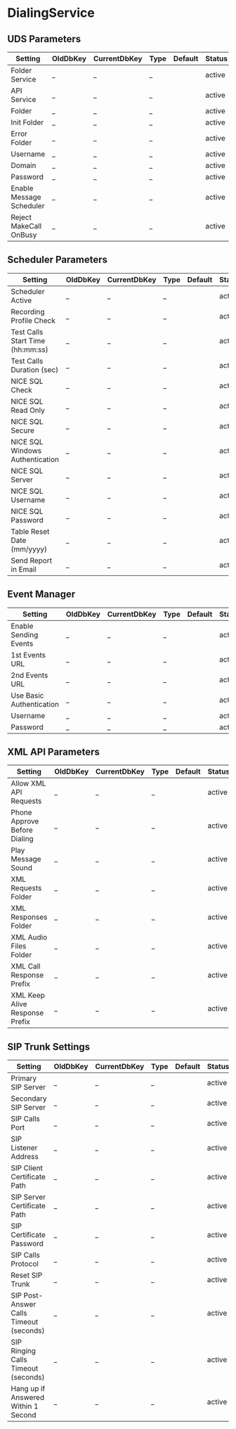 # DialingService

## UDS Parameters

| Setting | OldDbKey | CurrentDbKey | Type | Default | Status | Description | Comments |
|---|---|---|---|---|---|---|---|
| Folder Service | _ | _ | _ |  | active | ... | ... |
| API Service | _ | _ | _ |  | active | ... | ... |
| Folder | _ | _ | _ |  | active | ... | ... |
| Init Folder | _ | _ | _ |  | active | ... | ... |
| Error Folder | _ | _ | _ |  | active | ... | ... |
| Username | _ | _ | _ |  | active | ... | ... |
| Domain | _ | _ | _ |  | active | ... | ... |
| Password | _ | _ | _ |  | active | ... | ... |
| Enable Message Scheduler | _ | _ | _ |  | active | ... | ... |
| Reject MakeCall OnBusy | _ | _ | _ |  | active | ... | ... |

## Scheduler Parameters

| Setting | OldDbKey | CurrentDbKey | Type | Default | Status | Description | Comments |
|---|---|---|---|---|---|---|---|
| Scheduler Active | _ | _ | _ |  | active | ... | ... |
| Recording Profile Check | _ | _ | _ |  | active | ... | ... |
| Test Calls Start Time (hh:mm:ss) | _ | _ | _ |  | active | ... | ... |
| Test Calls Duration (sec) | _ | _ | _ |  | active | ... | ... |
| NICE SQL Check | _ | _ | _ |  | active | ... | ... |
| NICE SQL Read Only | _ | _ | _ |  | active | ... | ... |
| NICE SQL Secure | _ | _ | _ |  | active | ... | ... |
| NICE SQL Windows Authentication | _ | _ | _ |  | active | ... | ... |
| NICE SQL Server | _ | _ | _ |  | active | ... | ... |
| NICE SQL Username | _ | _ | _ |  | active | ... | ... |
| NICE SQL Password | _ | _ | _ |  | active | ... | ... |
| Table Reset Date (mm/yyyy) | _ | _ | _ |  | active | ... | ... |
| Send Report in Email | _ | _ | _ |  | active | ... | ... |

## Event Manager

| Setting | OldDbKey | CurrentDbKey | Type | Default | Status | Description | Comments |
|---|---|---|---|---|---|---|---|
| Enable Sending Events | _ | _ | _ |  | active | ... | ... |
| 1st Events URL | _ | _ | _ |  | active | ... | ... |
| 2nd Events URL | _ | _ | _ |  | active | ... | ... |
| Use Basic Authentication | _ | _ | _ |  | active | ... | ... |
| Username | _ | _ | _ |  | active | ... | ... |
| Password | _ | _ | _ |  | active | ... | ... |

## XML API Parameters

| Setting | OldDbKey | CurrentDbKey | Type | Default | Status | Description | Comments |
|---|---|---|---|---|---|---|---|
| Allow XML API Requests | _ | _ | _ |  | active | ... | ... |
| Phone Approve Before Dialing | _ | _ | _ |  | active | ... | ... |
| Play Message Sound | _ | _ | _ |  | active | ... | ... |
| XML Requests Folder | _ | _ | _ |  | active | ... | ... |
| XML Responses Folder | _ | _ | _ |  | active | ... | ... |
| XML Audio Files Folder | _ | _ | _ |  | active | ... | ... |
| XML Call Response Prefix | _ | _ | _ |  | active | ... | ... |
| XML Keep Alive Response Prefix | _ | _ | _ |  | active | ... | ... |

## SIP Trunk Settings

| Setting | OldDbKey | CurrentDbKey | Type | Default | Status | Description | Comments |
|---|---|---|---|---|---|---|---|
| Primary SIP Server | _ | _ | _ |  | active | ... | ... |
| Secondary SIP Server | _ | _ | _ |  | active | ... | ... |
| SIP Calls Port | _ | _ | _ |  | active | ... | ... |
| SIP Listener Address | _ | _ | _ |  | active | ... | ... |
| SIP Client Certificate Path | _ | _ | _ |  | active | ... | ... |
| SIP Server Certificate Path | _ | _ | _ |  | active | ... | ... |
| SIP Certificate Password | _ | _ | _ |  | active | ... | ... |
| SIP Calls Protocol | _ | _ | _ |  | active | ... | ... |
| Reset SIP Trunk | _ | _ | _ |  | active | ... | ... |
| SIP Post-Answer Calls Timeout (seconds) | _ | _ | _ |  | active | ... | ... |
| SIP Ringing Calls Timeout (seconds) | _ | _ | _ |  | active | ... | ... |
| Hang up if Answered Within 1 Second | _ | _ | _ |  | active | ... | ... |

